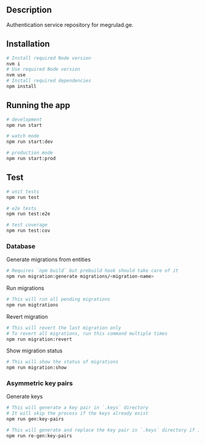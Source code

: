 ## Description

Authentication service repository for megrulad.ge.

## Installation

```bash
# Install required Node version
nvm i
# Use required Node version
nvm use
# Install required dependencies
npm install
```

## Running the app

```bash
# development
npm run start

# watch mode
npm run start:dev

# production mode
npm run start:prod
```

## Test

```bash
# unit tests
npm run test

# e2e tests
npm run test:e2e

# test coverage
npm run test:cov
```

### Database


Generate migrations from entities

```bash
# Requires `npm build` but prebuild hook should take care of it
npm run migration:generate migrations/<migration-name>
```

Run migrations

```bash
# This will run all pending migrations
npm run migtrations
```

Revert migration

```bash
# This will revert the last migration only
# To revert all migrations, run this command multiple times
npm run migration:revert
```

Show migration status

```bash
# This will show the status of migrations
npm run migration:show
```

### Asymmetric key pairs

Generate keys

```bash
# This will generate a key pair in `.keys` directory
# It will skip the process if the keys already exist
npm run gen:key-pairs

# This will generate and replace the key pair in `.keys` directory if it already exists
npm run re-gen:key-pairs
```
